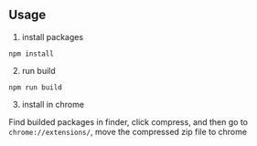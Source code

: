 ## Usage

1. install packages
```shell
npm install
```
2. run build
```
npm run build
```
3. install in chrome

Find builded packages in finder, click compress, and then go to `chrome://extensions/`, move the compressed zip file to chrome